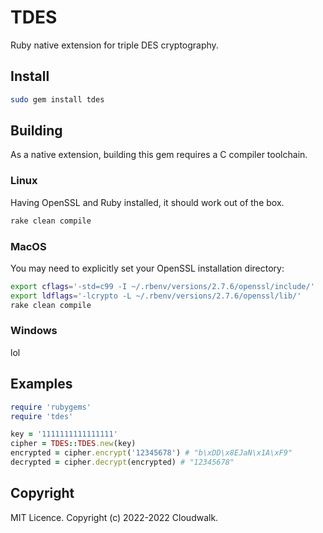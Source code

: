 # TDES

Ruby native extension for triple DES cryptography.

## Install

```bash
sudo gem install tdes
```

## Building

As a native extension, building this gem requires a C compiler toolchain.

### Linux

Having OpenSSL and Ruby installed, it should work out of the box.

```bash
rake clean compile
```

### MacOS

You may need to explicitly set your OpenSSL installation directory:

```bash
export cflags='-std=c99 -I ~/.rbenv/versions/2.7.6/openssl/include/'
export ldflags='-lcrypto -L ~/.rbenv/versions/2.7.6/openssl/lib/'
rake clean compile
```

### Windows

lol

## Examples

```ruby
require 'rubygems'
require 'tdes'

key = '1111111111111111'
cipher = TDES::TDES.new(key)
encrypted = cipher.encrypt('12345678') # "b\xDD\x8EJaN\x1A\xF9"
decrypted = cipher.decrypt(encrypted) # "12345678"
```

## Copyright

MIT Licence. Copyright (c) 2022-2022 Cloudwalk.
